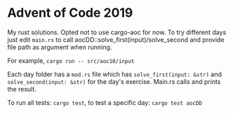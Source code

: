 # Advent of Code 2019

My rust solutions. Opted not to use cargo-aoc for now. To try different days just edit `main.rs` to call aocDD::solve_first(input)/solve_second and provide file path as argument when running.

For example, `cargo run -- src/aoc10/input`

Each day folder has a `mod.rs` file which has `solve_first(input: &str)` and `solve_second(input: &str)` for the day's exercise.
Main.rs calls and prints the result.

To run all tests: `cargo test`, to test a specific day: `cargo test aocDD`
